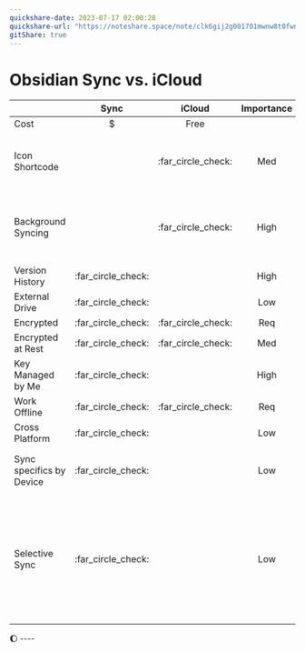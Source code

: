 ```yaml
---
quickshare-date: 2023-07-17 02:00:28
quickshare-url: "https://noteshare.space/note/clk6gij2g001701mwnw8t0fwn#5k62fgCmcsTnPJ7MLzQTXh9NwM2Q+Yf8PRDdcM6yp4A"
gitShare: true
---
```

# Obsidian Sync vs. iCloud

|                          |        Sync        |       iCloud       | Importance | Comments                                                                                                 |
| ------------------------ |:------------------:|:------------------:|:----------:| -------------------------------------------------------------------------------------------------------- |
| Cost                     |         $          |        Free        |            |                                                                                                          |
| Icon Shortcode           |                    | :far_circle_check: |    Med     | A tool I would love to use without hassle                                                                |
| Background Syncing       |                    | :far_circle_check: |    High    | Obsidean Sync only syncs when the app is open                                                            |
| Version History          | :far_circle_check: |                    |    High    |                                                                                                          |
| External Drive           | :far_circle_check: |                    |    Low     |                                                                                                          |
| Encrypted                | :far_circle_check: | :far_circle_check: |    Req     |                                                                                                          |
| Encrypted at Rest        |         :far_circle_check:           | :far_circle_check: |    Med     |                                                                                                          |
| Key Managed by Me        | :far_circle_check: |                    |    High    |                                                                                                          |
| Work Offline             | :far_circle_check: | :far_circle_check: |    Req     |                                                                                                          |
| Cross Platform           | :far_circle_check: |                    |    Low     |                                                                                                          |
| Sync specifics by Device | :far_circle_check: |                    |    Low     | Actually, a little annoying for me.                                                                      |
| Selective Sync           | :far_circle_check: |                    |    Low     | Space isn't a issue so not warranted for that purpose. Sync does not allow it from a folder in .obsidian |

:moon: ----

